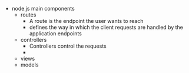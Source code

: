 - node.js main components
	- routes
		- A route is the endpoint the user wants to reach
		- defines the way in which the client requests are handled by the 
		  application endpoints
	- controllers
		- Controllers control the requests
		-
	- views
	- models